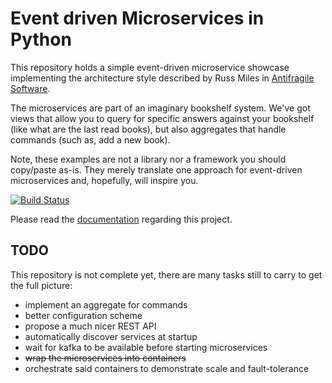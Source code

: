 # Event driven Microservices in Python

This repository holds a simple event-driven microservice
showcase implementing the architecture style
described by Russ Miles in
[Antifragile Software](https://leanpub.com/antifragilesoftware).

The microservices are part of an imaginary bookshelf
system. We've got views that allow you to query for
specific answers against your bookshelf (like what
are the last read books), but also aggregates that
handle commands (such as, add a new book).

Note, these examples are not a library nor a framework
you should copy/paste as-is. They merely translate
one approach for event-driven microservices and,
hopefully, will inspire you.

[![Build Status](https://travis-ci.org/Lawouach/event-driven-microservice.svg?branch=master)](https://travis-ci.org/Lawouach/event-driven-microservice)

Please read the [documentation](http://event-driven-microservice-showcase.readthedocs.org/en/latest/) regarding this project.

## TODO

This repository is not complete yet, there are many
tasks still to carry to get the full picture:

* implement an aggregate for commands
* better configuration scheme
* propose a much nicer REST API
* automatically discover services at startup
* wait for kafka to be available before starting microservices
* ~~wrap the microservices into containers~~
* orchestrate said containers to demonstrate scale and fault-tolerance